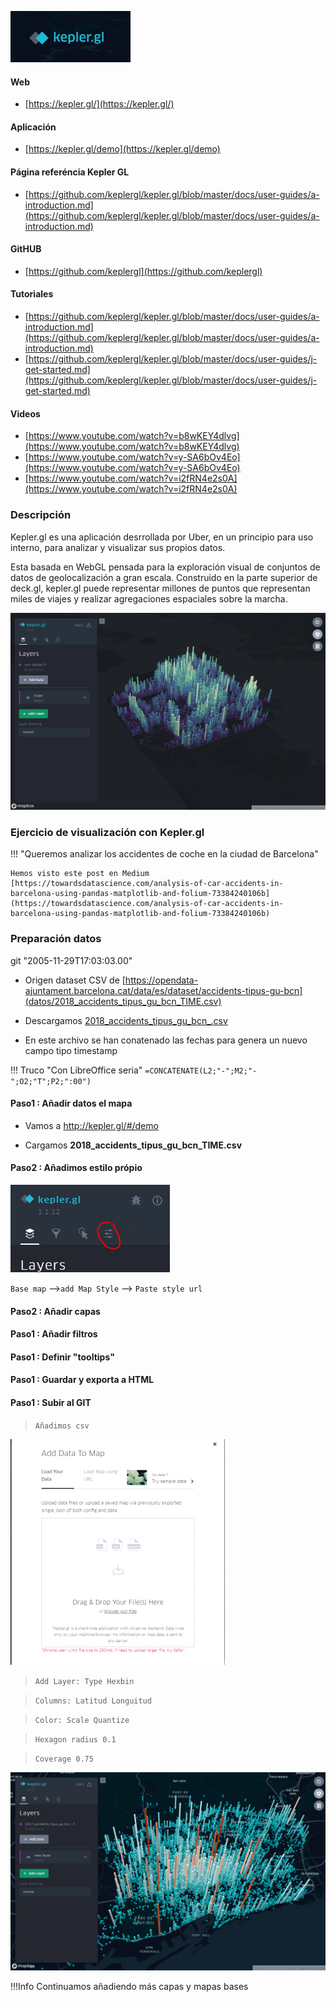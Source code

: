 ![alt text](img/kepler-logo.png "Kepler GL")
       
#### Web
* [https://kepler.gl/](https://kepler.gl/)

#### Aplicación
* [https://kepler.gl/demo](https://kepler.gl/demo)


#### **Página referéncia Kepler GL**
* [https://github.com/keplergl/kepler.gl/blob/master/docs/user-guides/a-introduction.md](https://github.com/keplergl/kepler.gl/blob/master/docs/user-guides/a-introduction.md)

#### GitHUB
* [https://github.com/keplergl](https://github.com/keplergl)

#### Tutoriales
* [https://github.com/keplergl/kepler.gl/blob/master/docs/user-guides/a-introduction.md](https://github.com/keplergl/kepler.gl/blob/master/docs/user-guides/a-introduction.md)
* [https://github.com/keplergl/kepler.gl/blob/master/docs/user-guides/j-get-started.md](https://github.com/keplergl/kepler.gl/blob/master/docs/user-guides/j-get-started.md)


#### Videos
* [https://www.youtube.com/watch?v=b8wKEY4dlvg](https://www.youtube.com/watch?v=b8wKEY4dlvg)
* [https://www.youtube.com/watch?v=y-SA6bOv4Eo](https://www.youtube.com/watch?v=y-SA6bOv4Eo)
* [https://www.youtube.com/watch?v=i2fRN4e2s0A](https://www.youtube.com/watch?v=i2fRN4e2s0A)



### Descripción 

Kepler.gl es una aplicación desrrollada por Uber, en un principio para uso interno, para analizar y visualizar sus propios datos.

Esta basada en WebGL pensada para  la exploración visual de conjuntos de datos de geolocalización a gran escala. Construido en la parte superior de deck.gl, kepler.gl puede representar millones de puntos que representan miles de viajes y realizar agregaciones espaciales sobre la marcha.

![alt text](img/kepler.png "Kepler GL")


### Ejercicio de visualización con Kepler.gl

!!! "Queremos analizar los accidentes de coche en la ciudad de Barcelona"

    Hemos visto este post en Medium [https://towardsdatascience.com/analysis-of-car-accidents-in-barcelona-using-pandas-matplotlib-and-folium-73384240106b](https://towardsdatascience.com/analysis-of-car-accidents-in-barcelona-using-pandas-matplotlib-and-folium-73384240106b)
    
### Preparación datos
git
"2005-11-29T17:03:03.00"
* Origen dataset CSV de [https://opendata-ajuntament.barcelona.cat/data/es/dataset/accidents-tipus-gu-bcn](datos/2018_accidents_tipus_gu_bcn_TIME.csv)

* Descargamos [2018_accidents_tipus_gu_bcn_.csv](datos/2018_accidents_tipus_gu_bcn_TIME.csv)

* En este archivo se han conatenado las fechas para genera un nuevo campo tipo timestamp

!!! Truco "Con LibreOffice seria"
    ```
    =CONCATENATE(L2;"-";M2;"-";O2;"T";P2;":00")
    ```



#### Paso1 : Añadir datos el mapa

* Vamos a http://kepler.gl/#/demo 

* Cargamos **2018_accidents_tipus_gu_bcn_TIME.csv**


#### Paso2 : Añadimos estilo própio


![alt text](img/kepler01.png "Kepler GL")

`Base map` -->`add Map Style` --> `Paste style url` 



#### Paso2 : Añadir capas
#### Paso1 : Añadir filtros
#### Paso1 : Definir "tooltips"
#### Paso1 : Guardar y exporta a HTML
#### Paso1 : Subir al GIT


>  `Añadimos csv`

![alt text](img/step1-kepler.png "add dataset")


> `Add Layer: Type Hexbin`

> `Columns: Latitud Longuitud`

> `Color: Scale Quantize`

> `Hexagon radius 0.1`

> `Coverage 0.75`

![alt text](img/step2-kepler.png "add dataset")

!!!Info 
    Continuamos añadiendo más capas y mapas bases
